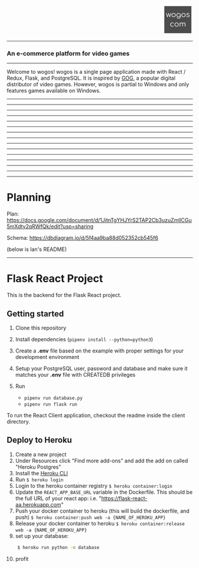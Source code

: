 <p align="right">
   <a href="https://wogos.herokuapp.com/">
      <img src="client/assets/logo.png" style="height: 81px" alt="wogos"/>
   </a>
</p>

---

### An e-commerce platform for video games

---

Welcome to wogos! wogos is a single page application made with React / Redux, Flask, and PostgreSQL. It is inspired by [GOG](https://gog.com/), a popular digital distributor of video games. However, wogos is partial to Windows and only features games available on Windows.

---

---

---

---

---

---

---

---

---

---

---

---

---

---

---

# Planning

Plan:
https://docs.google.com/document/d/1JitnTgYHJYrS2TAP2Cb3uzuZmllCGu5mXdty2qRWfQk/edit?usp=sharing

Schema:
https://dbdiagram.io/d/5f4aa9ba88d052352cb545f6

(below is Ian's README)

---

# Flask React Project

This is the backend for the Flask React project.

## Getting started

1. Clone this repository
2. Install dependencies (`pipenv install --python=python3`)
3. Create a **.env** file based on the example with proper settings for your
   development environment
4. Setup your PostgreSQL user, password and database and make sure it matches your **.env** file with CREATEDB privileges

5. Run
   - `pipenv run database.py`
   - `pipenv run flask run`

To run the React Client application, checkout the readme inside the client directory.

## Deploy to Heroku

1. Create a new project
2. Under Resources click "Find more add-ons" and add the add on called "Heroku Postgres"
3. Install the [Heroku CLI](https://devcenter.heroku.com/articles/heroku-command-line)
4. Run `$ heroku login`
5. Login to the heroku container registry `$ heroku container:login`
6. Update the `REACT_APP_BASE_URL` variable in the Dockerfile. This should be the full URL of your react app: i.e. "https://flask-react-aa.herokuapp.com"
7. Push your docker container to heroku (this will build the dockerfile, and push) `$ heroku container:push web -a {NAME_OF_HEROKU_APP}`
8. Release your docker container to heroku `$ heroku container:release web -a {NAME_OF_HEROKU_APP}`
9. set up your database:

```bash
    $ heroku run python -m database
```

10. profit
